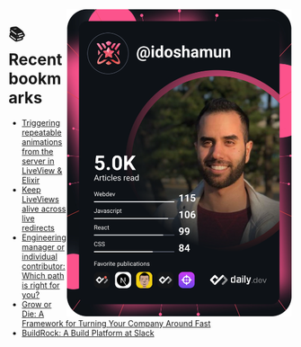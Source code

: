 <a href="https://app.daily.dev/idoshamun"><img src="https://raw.githubusercontent.com/idoshamun/idoshamun/devcard/devcard.svg" align='right' width="400" alt="Ido Shamun's Dev Card"/></a>

# 📚 Recent bookmarks
<!-- BOOKMARKS:START -->
- [Triggering repeatable animations from the server in LiveView &amp; Elixir](https://app.daily.dev/posts/39CIrrPyM?utm_source=rss&utm_medium=bookmarks&utm_campaign=28849d86070e4c099c877ab6837c61f0)
- [Keep LiveViews alive across live redirects](https://app.daily.dev/posts/KNChXWnMX?utm_source=rss&utm_medium=bookmarks&utm_campaign=28849d86070e4c099c877ab6837c61f0)
- [Engineering manager or individual contributor: Which path is right for you?](https://app.daily.dev/posts/Z3yCvWr5J?utm_source=rss&utm_medium=bookmarks&utm_campaign=28849d86070e4c099c877ab6837c61f0)
- [Grow or Die: A Framework for Turning Your Company Around Fast](https://app.daily.dev/posts/kKa3fueHs?utm_source=rss&utm_medium=bookmarks&utm_campaign=28849d86070e4c099c877ab6837c61f0)
- [BuildRock: A Build Platform at Slack](https://app.daily.dev/posts/d5gTUv4Ko?utm_source=rss&utm_medium=bookmarks&utm_campaign=28849d86070e4c099c877ab6837c61f0)
<!-- BOOKMARKS:END -->
